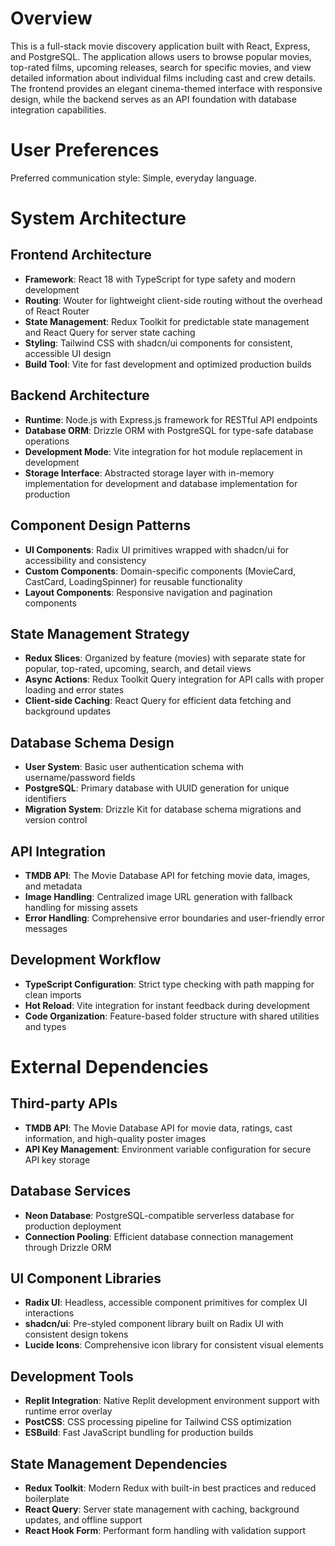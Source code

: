 # Overview

This is a full-stack movie discovery application built with React, Express, and PostgreSQL. The application allows users to browse popular movies, top-rated films, upcoming releases, search for specific movies, and view detailed information about individual films including cast and crew details. The frontend provides an elegant cinema-themed interface with responsive design, while the backend serves as an API foundation with database integration capabilities.

# User Preferences

Preferred communication style: Simple, everyday language.

# System Architecture

## Frontend Architecture
- **Framework**: React 18 with TypeScript for type safety and modern development
- **Routing**: Wouter for lightweight client-side routing without the overhead of React Router
- **State Management**: Redux Toolkit for predictable state management and React Query for server state caching
- **Styling**: Tailwind CSS with shadcn/ui components for consistent, accessible UI design
- **Build Tool**: Vite for fast development and optimized production builds

## Backend Architecture
- **Runtime**: Node.js with Express.js framework for RESTful API endpoints
- **Database ORM**: Drizzle ORM with PostgreSQL for type-safe database operations
- **Development Mode**: Vite integration for hot module replacement in development
- **Storage Interface**: Abstracted storage layer with in-memory implementation for development and database implementation for production

## Component Design Patterns
- **UI Components**: Radix UI primitives wrapped with shadcn/ui for accessibility and consistency
- **Custom Components**: Domain-specific components (MovieCard, CastCard, LoadingSpinner) for reusable functionality
- **Layout Components**: Responsive navigation and pagination components

## State Management Strategy
- **Redux Slices**: Organized by feature (movies) with separate state for popular, top-rated, upcoming, search, and detail views
- **Async Actions**: Redux Toolkit Query integration for API calls with proper loading and error states
- **Client-side Caching**: React Query for efficient data fetching and background updates

## Database Schema Design
- **User System**: Basic user authentication schema with username/password fields
- **PostgreSQL**: Primary database with UUID generation for unique identifiers
- **Migration System**: Drizzle Kit for database schema migrations and version control

## API Integration
- **TMDB API**: The Movie Database API for fetching movie data, images, and metadata
- **Image Handling**: Centralized image URL generation with fallback handling for missing assets
- **Error Handling**: Comprehensive error boundaries and user-friendly error messages

## Development Workflow
- **TypeScript Configuration**: Strict type checking with path mapping for clean imports
- **Hot Reload**: Vite integration for instant feedback during development
- **Code Organization**: Feature-based folder structure with shared utilities and types

# External Dependencies

## Third-party APIs
- **TMDB API**: The Movie Database API for movie data, ratings, cast information, and high-quality poster images
- **API Key Management**: Environment variable configuration for secure API key storage

## Database Services
- **Neon Database**: PostgreSQL-compatible serverless database for production deployment
- **Connection Pooling**: Efficient database connection management through Drizzle ORM

## UI Component Libraries
- **Radix UI**: Headless, accessible component primitives for complex UI interactions
- **shadcn/ui**: Pre-styled component library built on Radix UI with consistent design tokens
- **Lucide Icons**: Comprehensive icon library for consistent visual elements

## Development Tools
- **Replit Integration**: Native Replit development environment support with runtime error overlay
- **PostCSS**: CSS processing pipeline for Tailwind CSS optimization
- **ESBuild**: Fast JavaScript bundling for production builds

## State Management Dependencies
- **Redux Toolkit**: Modern Redux with built-in best practices and reduced boilerplate
- **React Query**: Server state management with caching, background updates, and offline support
- **React Hook Form**: Performant form handling with validation support